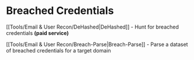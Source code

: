 # Breached Credentials
[[Tools/Email & User Recon/DeHashed|DeHashed]] - Hunt for breached credentials **(paid service)**

[[Tools/Email & User Recon/Breach-Parse|Breach-Parse]] - Parse a dataset of breached credentials for a target domain